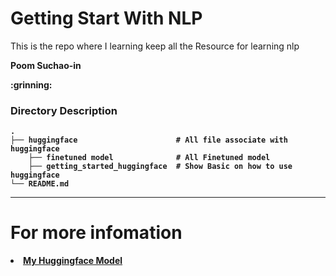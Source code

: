 <h1>Getting Start With NLP</h1>

<p>This is the repo where I learning keep all the Resource for learning nlp</p>

<p><B>Poom Suchao-in</p> :grinning:

### Directory Description

    .
    ├── huggingface                      # All file associate with huggingface
        ├── finetuned model              # All Finetuned model
        ├── getting_started_huggingface  # Show Basic on how to use huggingface
    └── README.md

---

<h1> For more infomation </h1>
<li> <a href='https://huggingface.co/poom-sci'>My Huggingface Model</a>
